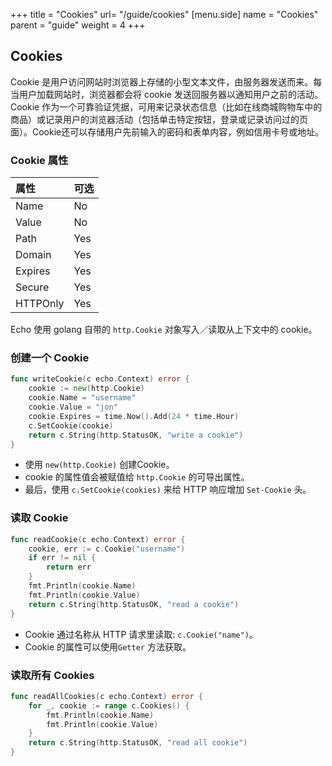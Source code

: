 +++
title = "Cookies"
url= "/guide/cookies"
[menu.side]
  name = "Cookies"
  parent = "guide"
  weight = 4
+++

## Cookies

Cookie 是用户访问网站时浏览器上存储的小型文本文件，由服务器发送而来。每当用户加载网站时，浏览器都会将 cookie 发送回服务器以通知用户之前的活动。
Cookie 作为一个可靠验证凭据，可用来记录状态信息（比如在线商城购物车中的商品）或记录用户的浏览器活动（包括单击特定按钮，登录或记录访问过的页面）。Cookie还可以存储用户先前输入的密码和表单内容，例如信用卡号或地址。

### Cookie 属性

| 属性       | 可选   |
| :------- | :--- |
| Name     | No   |
| Value    | No   |
| Path     | Yes  |
| Domain   | Yes  |
| Expires  | Yes  |
| Secure   | Yes  |
| HTTPOnly | Yes  |

Echo 使用 golang 自带的 `http.Cookie` 对象写入／读取从上下文中的 cookie。

### 创建一个 Cookie

```go
func writeCookie(c echo.Context) error {
	cookie := new(http.Cookie)
	cookie.Name = "username"
	cookie.Value = "jon"
	cookie.Expires = time.Now().Add(24 * time.Hour)
	c.SetCookie(cookie)
	return c.String(http.StatusOK, "write a cookie")
}
```

- 使用 `new(http.Cookie)` 创建Cookie。
- cookie 的属性值会被赋值给 `http.Cookie` 的可导出属性。
- 最后，使用 `c.SetCookie(cookies)` 来给 HTTP 响应增加 `Set-Cookie` 头。

### 读取 Cookie

```go
func readCookie(c echo.Context) error {
	cookie, err := c.Cookie("username")
	if err != nil {
		return err
	}
	fmt.Println(cookie.Name)
	fmt.Println(cookie.Value)
	return c.String(http.StatusOK, "read a cookie")
}
```

- Cookie 通过名称从 HTTP 请求里读取: `c.Cookie("name")`。
- Cookie 的属性可以使用`Getter` 方法获取。

### 读取所有 Cookies

```go
func readAllCookies(c echo.Context) error {
	for _, cookie := range c.Cookies() {
		fmt.Println(cookie.Name)
		fmt.Println(cookie.Value)
	}
	return c.String(http.StatusOK, "read all cookie")
}
```

